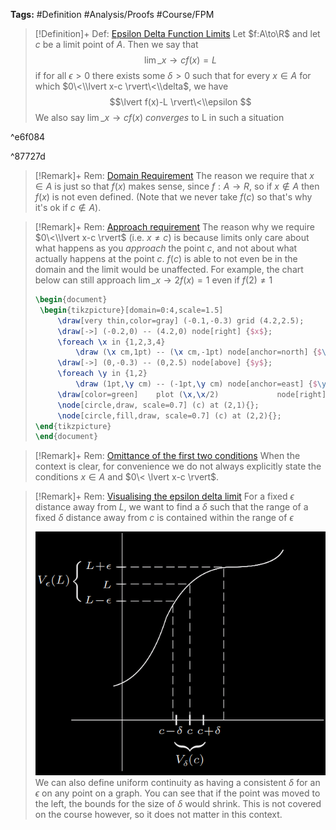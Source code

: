---
---

**Tags:** #Definition #Analysis/Proofs #Course/FPM 

 > 
 > \[!Definition\]+ Def: [Epsilon Delta Function Limits](Epsilon%20Delta%20Function%20Limits.md)
 > Let $f:A\to\R$ and let $c$ be a limit point of $A$. Then we say that
 > $$\displaystyle\lim\_{x \to c} f(x) = L$$
 > if for all $\epsilon>0$ there exists some $\delta>0$ such that for every $x\in A$ for which $0\<\\lvert x-c \rvert\<\\delta$, we have
 > $$\lvert f(x)-L \rvert\<\\epsilon $$
 > We also say $\displaystyle\lim\_{x \to c}f(x)$ *converges* to L in such a situation

^e6f084

^87727d

 > 
 > \[!Remark\]+ Rem: [Domain Requirement](Epsilon%20Delta%20Function%20Limits.md)
 > The reason we require that $x\in A$ is just so that $f(x)$ makes sense, since $f:A\to R$, so if $x\not\in A$ then $f(x)$ is not even defined. (Note that we never take $f(c)$ so that's why it's ok if $c\not\in A$).

 > 
 > \[!Remark\]+ Rem: [Approach requirement](Epsilon%20Delta%20Function%20Limits.md)
 > The reason why we require $0\<\\lvert x-c \rvert$ (i.e. $x\ne c$) is because limits only care about what happens as you *approach* the point $c$, and not about what actually happens at the point $c$. $f(c)$ is able to not even be in the domain and the limit would be unaffected. For example, the chart below can still approach $\lim\_{x \to 2}f(x)=1$ even if $f(2) \ne 1$
 > 
 > ````tikz
 > \begin{document}
 > 	\begin{tikzpicture}[domain=0:4,scale=1.5]
 > 		\draw[very thin,color=gray] (-0.1,-0.3) grid (4.2,2.5);
 > 		\draw[->] (-0.2,0) -- (4.2,0) node[right] {$x$};
 > 		\foreach \x in {1,2,3,4}
 > 			\draw (\x cm,1pt) -- (\x cm,-1pt) node[anchor=north] {$\x$};
 > 		\draw[->] (0,-0.3) -- (0,2.5) node[above] {$y$};
 > 		\foreach \y in {1,2}
 > 		    \draw (1pt,\y cm) -- (-1pt,\y cm) node[anchor=east] {$\y$};
 > 		\draw[color=green]    plot (\x,\x/2)             node[right] {$f(x) $};
 > 		\node[circle,draw, scale=0.7] (c) at (2,1){};
 > 		\node[circle,fill,draw, scale=0.7] (c) at (2,2){};
 > \end{tikzpicture}
 > \end{document}
 > ````

 > 
 > \[!Remark\]+ Rem: [Omittance of the first two conditions](Epsilon%20Delta%20Function%20Limits.md)
 > When the context is clear, for convenience we do not always explicitly state the conditions $x \in A$ and $0\< \lvert x-c \rvert$.

 > 
 > \[!Remark\]+ Rem: [Visualising the epsilon delta limit](Epsilon%20Delta%20Function%20Limits.md)
 > For a fixed $\epsilon$ distance away from $L$, we want to find a $\delta$ such that the range of a fixed $\delta$ distance away from $c$ is contained within the range of $\epsilon$
 > 
 > ![Pasted image 20230304182042.png](..\Images\Pasted%20image%2020230304182042.png)
 > We can also define uniform continuity as having a consistent $\delta$ for an $\epsilon$ on any point on a graph. You can see that if the point was moved to the left, the bounds for the size of $\delta$ would shrink. This is not covered on the course however, so it does not matter in this context.
